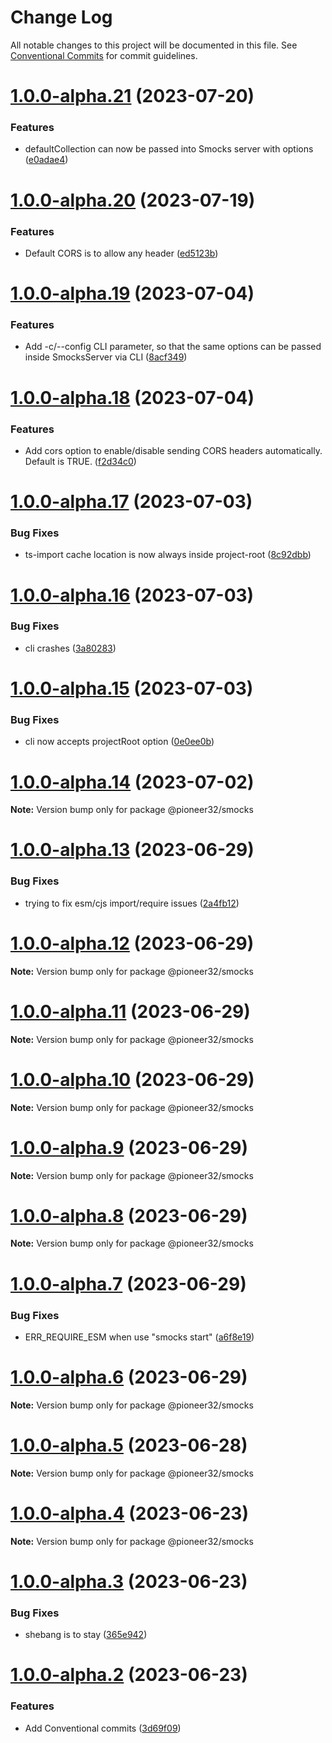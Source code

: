 # Change Log

All notable changes to this project will be documented in this file.
See [Conventional Commits](https://conventionalcommits.org) for commit guidelines.

# [1.0.0-alpha.21](https://github.com/pioneer32/smocks/compare/v1.0.0-alpha.20...v1.0.0-alpha.21) (2023-07-20)

### Features

- defaultCollection can now be passed into Smocks server with options ([e0adae4](https://github.com/pioneer32/smocks/commit/e0adae40c4e833b07342c83f0a5b3b7a306b4a7d))

# [1.0.0-alpha.20](https://github.com/pioneer32/smocks/compare/v1.0.0-alpha.19...v1.0.0-alpha.20) (2023-07-19)

### Features

- Default CORS is to allow any header ([ed5123b](https://github.com/pioneer32/smocks/commit/ed5123b57f325aa610aeaf5abc1ef3bfc723740c))

# [1.0.0-alpha.19](https://github.com/pioneer32/smocks/compare/v1.0.0-alpha.18...v1.0.0-alpha.19) (2023-07-04)

### Features

- Add -c/--config CLI parameter, so that the same options can be passed inside SmocksServer via CLI ([8acf349](https://github.com/pioneer32/smocks/commit/8acf349f5dd1b53089733296d21d60a9e9f5dfd2))

# [1.0.0-alpha.18](https://github.com/pioneer32/smocks/compare/v1.0.0-alpha.17...v1.0.0-alpha.18) (2023-07-04)

### Features

- Add cors option to enable/disable sending CORS headers automatically. Default is TRUE. ([f2d34c0](https://github.com/pioneer32/smocks/commit/f2d34c0398543feb55fe56b02f2c35a265a85e6b))

# [1.0.0-alpha.17](https://github.com/pioneer32/smocks/compare/v1.0.0-alpha.16...v1.0.0-alpha.17) (2023-07-03)

### Bug Fixes

- ts-import cache location is now always inside project-root ([8c92dbb](https://github.com/pioneer32/smocks/commit/8c92dbb614803f8cb394eb7f1a05ed314e40c5cb))

# [1.0.0-alpha.16](https://github.com/pioneer32/smocks/compare/v1.0.0-alpha.15...v1.0.0-alpha.16) (2023-07-03)

### Bug Fixes

- cli crashes ([3a80283](https://github.com/pioneer32/smocks/commit/3a8028340104c22ea258b1968a1b43a6635c0368))

# [1.0.0-alpha.15](https://github.com/pioneer32/smocks/compare/v1.0.0-alpha.14...v1.0.0-alpha.15) (2023-07-03)

### Bug Fixes

- cli now accepts projectRoot option ([0e0ee0b](https://github.com/pioneer32/smocks/commit/0e0ee0b3a652a611996c751b8ad734ac896837d2))

# [1.0.0-alpha.14](https://github.com/pioneer32/smocks/compare/v1.0.0-alpha.13...v1.0.0-alpha.14) (2023-07-02)

**Note:** Version bump only for package @pioneer32/smocks

# [1.0.0-alpha.13](https://github.com/pioneer32/smocks/compare/v1.0.0-alpha.12...v1.0.0-alpha.13) (2023-06-29)

### Bug Fixes

- trying to fix esm/cjs import/require issues ([2a4fb12](https://github.com/pioneer32/smocks/commit/2a4fb12089608c32f9451095375c0e10b3c2a2ee))

# [1.0.0-alpha.12](https://github.com/pioneer32/smocks/compare/v1.0.0-alpha.11...v1.0.0-alpha.12) (2023-06-29)

**Note:** Version bump only for package @pioneer32/smocks

# [1.0.0-alpha.11](https://github.com/pioneer32/smocks/compare/v1.0.0-alpha.10...v1.0.0-alpha.11) (2023-06-29)

**Note:** Version bump only for package @pioneer32/smocks

# [1.0.0-alpha.10](https://github.com/pioneer32/smocks/compare/v1.0.0-alpha.9...v1.0.0-alpha.10) (2023-06-29)

**Note:** Version bump only for package @pioneer32/smocks

# [1.0.0-alpha.9](https://github.com/pioneer32/smocks/compare/v1.0.0-alpha.8...v1.0.0-alpha.9) (2023-06-29)

**Note:** Version bump only for package @pioneer32/smocks

# [1.0.0-alpha.8](https://github.com/pioneer32/smocks/compare/v1.0.0-alpha.7...v1.0.0-alpha.8) (2023-06-29)

**Note:** Version bump only for package @pioneer32/smocks

# [1.0.0-alpha.7](https://github.com/pioneer32/smocks/compare/v1.0.0-alpha.6...v1.0.0-alpha.7) (2023-06-29)

### Bug Fixes

- ERR_REQUIRE_ESM when use "smocks start" ([a6f8e19](https://github.com/pioneer32/smocks/commit/a6f8e190a65db511d9dbd471bce6c356ec16637c))

# [1.0.0-alpha.6](https://github.com/pioneer32/smocks/compare/v1.0.0-alpha.5...v1.0.0-alpha.6) (2023-06-29)

**Note:** Version bump only for package @pioneer32/smocks

# [1.0.0-alpha.5](https://github.com/pioneer32/smocks/compare/v1.0.0-alpha.4...v1.0.0-alpha.5) (2023-06-28)

**Note:** Version bump only for package @pioneer32/smocks

# [1.0.0-alpha.4](https://github.com/pioneer32/smocks/compare/v1.0.0-alpha.3...v1.0.0-alpha.4) (2023-06-23)

**Note:** Version bump only for package @pioneer32/smocks

# [1.0.0-alpha.3](https://github.com/pioneer32/smocks/compare/v1.0.0-alpha.2...v1.0.0-alpha.3) (2023-06-23)

### Bug Fixes

- shebang is to stay ([365e942](https://github.com/pioneer32/smocks/commit/365e9425d81572a21dd13fb4574f1bb409b53068))

# [1.0.0-alpha.2](https://github.com/pioneer32/smocks/compare/v1.0.0-alpha.0...v1.0.0-alpha.2) (2023-06-23)

### Features

- Add Conventional commits ([3d69f09](https://github.com/pioneer32/smocks/commit/3d69f09484124a0fe0948a5780d42d28e8984540))
